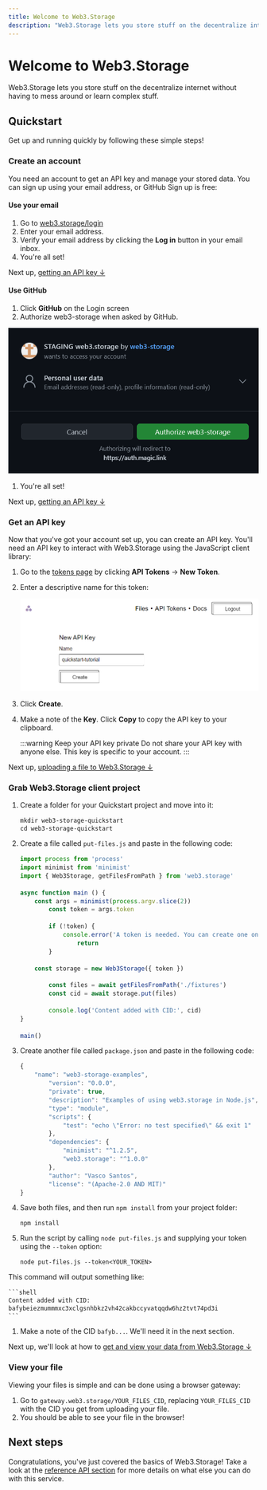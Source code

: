```yaml
---
title: Welcome to Web3.Storage
description: "Web3.Storage lets you store stuff on the decentralize internet without having to mess around or learn complex stuff."
---
```


# Welcome to Web3.Storage

Web3.Storage lets you store stuff on the decentralize internet without having to mess around or learn complex stuff.

## Quickstart

Get up and running quickly by following these simple steps!

### Create an account

You need an account to get an API key and manage your stored data. You can sign up using your email address, or GitHub Sign up is free:

#### Use your email

1. Go to [web3.storage/login](https://web3.storage/login)
1. Enter your email address.
1. Verify your email address by clicking the **Log in** button in your email inbox.
1. You're all set!

Next up, [getting an API key ↓](#get-an-api-key)

#### Use GitHub 

1. Click **GitHub** on the Login screen 
1. Authorize web3-storage when asked by GitHub.

![GitHub asking to authorize the Web3.Storage projet to a user account](./images/github-authorization-process.png)

1. You're all set!

Next up, [getting an API key ↓](#get-an-api-key)

### Get an API key

Now that you've got your account set up, you can create an API key. You'll need an API key to interact with Web3.Storage using the JavaScript client library:

1. Go to the [tokens page](https://web3.storage/tokens) by clicking **API Tokens** → **New Token**.
1. Enter a descriptive name for this token:

    ![Web3.Storage API key creation screen.](./images/name-an-api-key.png)

1. Click **Create**.
1. Make a note of the **Key**. Click **Copy** to copy the API key to your clipboard.

    :::warning Keep your API key private
    Do not share your API key with anyone else. This key is specific to your account.
    :::

Next up, [uploading a file to Web3.Storage ↓](#upload-a-file)

### Grab Web3.Storage client project

1. Create a folder for your Quickstart project and move into it:

    ```shell
    mkdir web3-storage-quickstart
    cd web3-storage-quickstart
    ```

1. Create a file called `put-files.js` and paste in the following code:

    ```javascript
    import process from 'process'
    import minimist from 'minimist'
    import { Web3Storage, getFilesFromPath } from 'web3.storage'

    async function main () {
        const args = minimist(process.argv.slice(2))
            const token = args.token

            if (!token) {
                console.error('A token is needed. You can create one on https://web3.storage')
                    return
            }

        const storage = new Web3Storage({ token })

            const files = await getFilesFromPath('./fixtures')
            const cid = await storage.put(files)

            console.log('Content added with CID:', cid)
    }

    main()
    ```

1. Create another file called `package.json` and paste in the following code:

    ```javascript
    {
        "name": "web3-storage-examples",
            "version": "0.0.0",
            "private": true,
            "description": "Examples of using web3.storage in Node.js",
            "type": "module",
            "scripts": {
                "test": "echo \"Error: no test specified\" && exit 1"
            },
            "dependencies": {
                "minimist": "^1.2.5",
                "web3.storage": "^1.0.0"
            },
            "author": "Vasco Santos",
            "license": "(Apache-2.0 AND MIT)"
    }
    ```

1. Save both files, and then run `npm install` from your project folder:

    ```shell
    npm install
    ```

1. Run the script by calling `node put-files.js` and supplying your token using the `--token` option:

    ```shell
    node put-files.js --token<YOUR_TOKEN>
    ```

This command will output something like:

    ```shell
    Content added with CID: bafybeiezmummmxc3xclgsnhbkz2vh42cakbccyvatqqdw6hz2tvt74pd3i
    ```

1. Make a note of the CID `bafyb...`. We'll need it in the next section.

Next up, we'll look at how to [get and view your data from Web3.Storage ↓](#view-file)

### View your file

Viewing your files is simple and can be done using a browser gateway:

1. Go to `gateway.web3.storage/YOUR_FILES_CID`, replacing `YOUR_FILES_CID` with the CID you get from uploading your file.
1. You should be able to see your file in the browser!

## Next steps

Congratulations, you've just covered the basics of Web3.Storage! Take a look at the [reference API section](/reference) for more details on what else you can do with this service.
